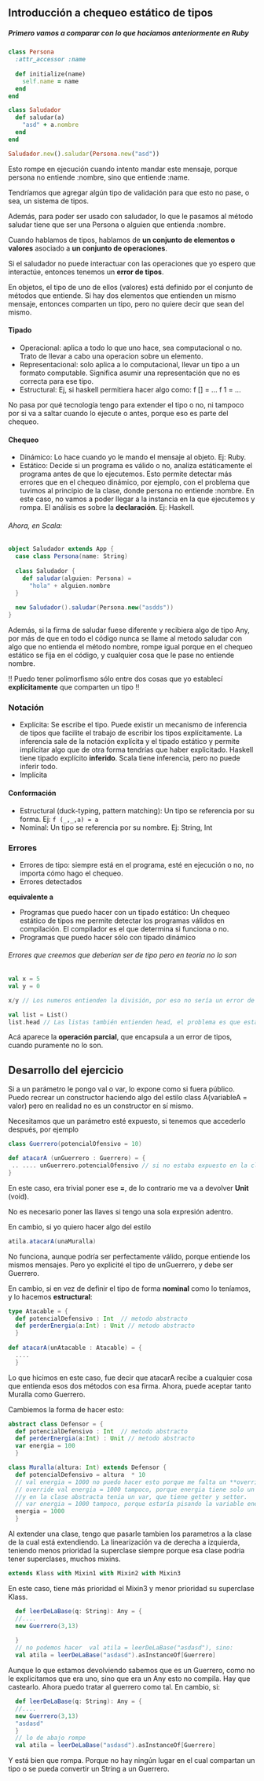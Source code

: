 ## Introducción a chequeo estático de tipos

##### Primero vamos a comparar con lo que hacíamos anteriormente en Ruby

~~~ruby
class Persona
  :attr_accessor :name
  
  def initialize(name)
    self.name = name
  end
end

class Saludador
  def saludar(a)
    "asd" + a.nombre
  end
end

Saludador.new().saludar(Persona.new("asd"))
~~~

Esto rompe en ejecución cuando intento mandar este mensaje, porque persona no entiende :nombre, sino que entiende :name.

Tendríamos que agregar algún tipo de validación para que esto no pase, o sea, un sistema de tipos.

Además, para poder ser usado con saludador, lo que le pasamos al método saludar tiene que ser una Persona
o alguien que entienda :nombre.

Cuando hablamos de tipos, hablamos de **un conjunto de elementos o valores** asociado a **un conjunto de operaciones**.

Si el saludador no puede interactuar con las operaciones que yo espero que interactúe, entonces tenemos un **error de tipos**.

En objetos, el tipo de uno de ellos (valores) está definido por el conjunto de métodos que entiende. Si hay dos elementos que entienden
un mismo mensaje, entonces comparten un tipo, pero no quiere decir que sean del mismo.

#### Tipado

- Operacional: aplica a todo lo que uno hace, sea computacional o no. Trato de llevar a cabo una operacion sobre un 
elemento. 
- Representacional: solo aplica a lo computacional, llevar un tipo a un formato computable. Significa asumir una representación que no es correcta para ese tipo.
- Estructural: Ej, si haskell permitiera hacer algo como: f [] = ...   f 1 = ... 

No pasa por qué tecnología tengo para extender el tipo o no, ni tampoco por si va a saltar cuando lo ejecute o antes, porque eso es parte del chequeo.

#### Chequeo

- Dinámico: Lo hace cuando yo le mando el mensaje al objeto. Ej: Ruby.
- Estático: Decide si un programa es válido o no, analiza estáticamente el programa antes de que lo ejecutemos.
Esto permite detectar más errores que en el chequeo dinámico, por ejemplo, con el problema que tuvimos al principio
de la clase, donde persona no entiende :nombre. En este caso, no vamos a poder llegar a la instancia en la que ejecutemos
y rompa. El análisis es sobre la **declaración**. Ej: Haskell.

###### Ahora, en Scala:

~~~scala
object Saludador extends App {
  case class Persona(name: String)
  
  class Saludador {
    def saludar(alguien: Persona) =
      "hola" + alguien.nombre
  }
  
  new Saludador().saludar(Persona.new("asdds"))
}
~~~

Además, si la firma de saludar fuese diferente y recibiera algo de tipo Any, por más de que en todo el código nunca se
llame al metodo saludar con algo que no entienda el método nombre, rompe igual porque en el chequeo estático se fija
en el código, y cualquier cosa que le pase no entiende nombre. 

!! Puedo tener polimorfismo sólo entre dos cosas que yo establecí **explícitamente** que comparten un tipo !!

### Notación
- Explícita: Se escribe el tipo. Puede existir un mecanismo de inferencia de tipos que facilite el trabajo de escribir los tipos explícitamente.
La inferencia sale de la notación explícita y el tipado estático y permite implicitar algo que de otra forma tendrías que haber explicitado. 
Haskell tiene tipado explícito **inferido**. Scala tiene inferencia, pero no puede inferir todo.
- Implícita

#### Conformación
- Estructural (duck-typing, pattern matching): Un tipo se referencia por su forma. Ej: `f (_,_,a) = a`
- Nominal: Un tipo se referencia por su nombre. Ej: String, Int

### Errores
- Errores de tipo: siempre está en el programa, esté en ejecución o no, no importa cómo hago el chequeo.
- Errores detectados

**equivalente a**

- Programas que puedo hacer con un tipado estático: Un chequeo estático de tipos me permite detectar los programas válidos en compilación. El compilador es el que determina si funciona o no.
- Programas que puedo hacer sólo con tipado dinámico

###### Errores que creemos que deberían ser de tipo pero en teoría no lo son

~~~scala
val x = 5
val y = 0

x/y // Los numeros entienden la división, por eso no sería un error de tipos en realidad

val list = List()
list.head // Las listas también entienden head, el problema es que está vacía
~~~

Acá aparece la **operación parcial**, que encapsula a un error de tipos, cuando puramente no lo son.

## Desarrollo del ejercicio

Si a un parámetro le pongo val o var, lo expone como si fuera público.
Puedo recrear un constructor haciendo algo del estilo class A(variableA = valor) pero en realidad no es un constructor en sí mismo.

Necesitamos que un parámetro esté expuesto, si tenemos que accederlo después, por ejemplo

~~~scala
class Guerrero(potencialOfensivo = 10)

def atacarA (unGuerrero : Guerrero) = {
 .. .... unGuerrero.potencialOfensivo // si no estaba expuesto en la clase, no podía hacerlo.
}
~~~

En este caso, era trivial poner ese **=**, de lo contrario me va a devolver **Unit** (void).

No es necesario poner las llaves si tengo una sola expresión adentro.

En cambio, si yo quiero hacer algo del estilo

~~~scala
atila.atacarA(unaMuralla)
~~~

No funciona, aunque podría ser perfectamente válido, porque entiende los mismos mensajes. Pero yo explicité el tipo de unGuerrero, y debe ser Guerrero.

En cambio, si en vez de definir el tipo de forma **nominal** como lo teníamos, y lo hacemos **estructural**:

~~~scala
type Atacable = {
  def potencialDefensivo : Int  // metodo abstracto
  def perderEnergia(a:Int) : Unit // metodo abstracto
  }
  
def atacarA(unAtacable : Atacable) = {
  ....
  }
~~~

Lo que hicimos en este caso, fue decir que atacarA recibe a cualquier cosa que entienda esos dos métodos con esa firma.
Ahora, puede aceptar tanto Muralla como Guerrero.

Cambiemos la forma de hacer esto:

~~~scala
abstract class Defensor = {
  def potencialDefensivo : Int  // metodo abstracto
  def perderEnergia(a:Int) : Unit // metodo abstracto
  var energia = 100
  }

class Muralla(altura: Int) extends Defensor {
  def potencialDefensivo = altura  * 10
  // val energia = 1000 no puedo hacer esto porque me falta un **override**
  // override val energia = 1000 tampoco, porque energia tiene solo un getter y no un setter,
  //y en la clase abstracta tenia un var, que tiene getter y setter.
  // var energia = 1000 tampoco, porque estaría pisando la variable energia con otra variable energia.
  energia = 1000
  }
~~~

Al extender una clase, tengo que pasarle tambien los parametros a la clase de la cual está extendiendo.
La linearización va de derecha a izquierda, teniendo menos prioridad la superclase siempre porque esa clase podria tener superclases, muchos mixins.

~~~scala
extends Klass with Mixin1 with Mixin2 with Mixin3
~~~

En este caso, tiene más prioridad el Mixin3 y menor prioridad su superclase Klass.

~~~scala
  def leerDeLaBase(q: String): Any = {
  //....
  new Guerrero(3,13)
  
  }
  // no podemos hacer  val atila = leerDeLaBase("asdasd"), sino:
  val atila = leerDeLaBase("asdasd").asInstanceOf[Guerrero]
~~~

Aunque lo que estamos devolviendo sabemos que es un Guerrero, como no le explicitamos que era uno, sino que era un Any
esto no compila. Hay que castearlo. Ahora puedo tratar al guerrero como tal. En cambio, si:

~~~scala
  def leerDeLaBase(q: String): Any = {
  //....
  new Guerrero(3,13)
  "asdasd"
  }
  // lo de abajo rompe
  val atila = leerDeLaBase("asdasd").asInstanceOf[Guerrero]
~~~

Y está bien que rompa. Porque no hay ningún lugar en el cual compartan un tipo o se pueda convertir un String a un Guerrero.
